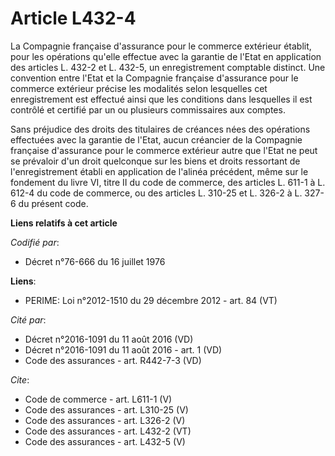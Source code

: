 # Article L432-4

La Compagnie française d'assurance pour le commerce extérieur établit, pour les opérations qu'elle effectue avec la garantie
de l'Etat en application des articles L. 432-2 et L. 432-5, un enregistrement comptable distinct. Une convention entre l'Etat
et la Compagnie française d'assurance pour le commerce extérieur précise les modalités selon lesquelles cet enregistrement
est effectué ainsi que les conditions dans lesquelles il est contrôlé et certifié par un ou plusieurs commissaires aux
comptes. 

Sans préjudice des droits des titulaires de créances nées des opérations effectuées avec la garantie de l'Etat, aucun
créancier de la Compagnie française d'assurance pour le commerce extérieur autre que l'Etat ne peut se prévaloir d'un droit
quelconque sur les biens et droits ressortant de l'enregistrement établi en application de l'alinéa précédent, même sur le
fondement du livre VI, titre II du code de commerce, des articles L. 611-1 à L. 612-4 du code de commerce, ou des articles L.
310-25 et L. 326-2 à L. 327-6 du présent code.

**Liens relatifs à cet article**

_Codifié par_:

  - Décret n°76-666 du 16 juillet 1976

**Liens**:

  - PERIME: Loi n°2012-1510 du 29 décembre 2012 - art. 84 (VT)

_Cité par_:

  - Décret n°2016-1091 du 11 août 2016 (VD)
  - Décret n°2016-1091 du 11 août 2016 - art. 1 (VD)
  - Code des assurances - art. R442-7-3 (VD)

_Cite_:

  - Code de commerce - art. L611-1 (V)
  - Code des assurances - art. L310-25 (V)
  - Code des assurances - art. L326-2 (V)
  - Code des assurances - art. L432-2 (VT)
  - Code des assurances - art. L432-5 (V)
